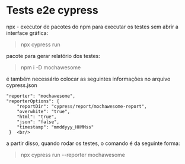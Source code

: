 # Tests e2e cypress

npx - executor de pacotes do npm
para executar os testes sem abrir a interface gráfica:
> npx cypress run 

pacote para gerar relatório dos testes:
> npm i -D mochawesome

é também necessário colocar as seguintes informações no arquivo cypress.json

    "reporter": "mochawesome",
    "reporterOptions": { 
        "reportDir": "cypress/report/mochawesome-report",
        "overwhite": "true",
        "html": "true",
        "json": "false",
        "timestamp": "mmddyyy_HHMMss"
     }  <br/>

a partir disso, quando rodar os testes, o comando é da seguinte forma:
> npx cypress run --reporter mochawesome
